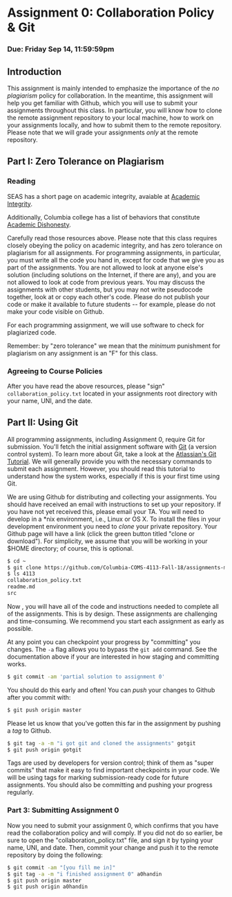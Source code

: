 # Assignment 0: Collaboration Policy & Git
### Due: Friday Sep 14, 11:59:59pm

## Introduction

This assignment is mainly intended to emphasize the importance of the _no plagiarism_ policy for collaboration. In the meantime, this assignment will help you get familiar with Github, which you will use to submit your assignments throughout this class. In particular, you will know how to clone the remote assignment repository to your local machine, how to work on your assignments locally, and how to submit them to the remote repository. Please note that we will grade your assignments *only* at the remote repository. 

## Part I: Zero Tolerance on Plagiarism
### Reading
 SEAS has a short page on academic integrity, avaiable at [Academic Integrity](http://gradengineering.columbia.edu/academic-integrity-0).

 Additionally, Columbia college has a list of behaviors that constitute [Academic Dishonesty](https://www.college.columbia.edu/academics/academicdishonesty).

 Carefully read those resources above. Please note that this class requires closely obeying the policy on academic integrity, and has zero tolerance on plagiarism for all assignments. For programming assignments, in particular, you must write all the code you hand in, except for code that we give you as part of the assignments. You are not allowed to look at anyone else's solution (including solutions on the Internet, if there are any), and you are not allowed to look at code from previous years. You may discuss the assignments with other students, but you may not write pseudocode together, look at or copy each other's code. Please do not publish your code or make it available to future students -- for example, please do not make your code visible on Github. 

 For each programming assignment, we will use software to check for plagiarized code.

 Remember: by "zero tolerance" we mean that the *minimum* punishment for plagiarism on any assignment is an "F" for this class.

### Agreeing to Course Policies

 After you have read the above resources, please "sign" `collaboration_policy.txt` located in your assignments root directory with your name, UNI, and the date.

## Part II: Using Git

 All programming assignments, including Assignment 0, require Git for submission. You'll fetch the initial assignment software with [Git](http://git.or.cz/) (a version control system). To learn more about Git, take a look at the [Atlassian's Git Tutorial](https://www.atlassian.com/git/tutorials/what-is-version-control).  We will generally provide you with the necessary commands to submit each assignment.  However, you should read this tutorial to understand how the system works, especially if this is your first time using Git.

 We are using Github for distributing and collecting your assignments. You should have received an email with instructions to set up your repository. If you have not yet received this, please email your TA. You will need to develop in a \*nix environment, i.e., Linux or OS X. To install the files in your development environment you need to _clone_ your private repository. Your Github page will have a link (click the green button titled "clone or download").  For simplicity, we assume that you will be working in your $HOME directory; of course, this is optional.

```bash
$ cd ~
$ git clone https://github.com/Columbia-COMS-4113-Fall-18/assignments-myusername.git 4113
$ ls 4113
collaboration_policy.txt
readme.md
src
```

Now , you will have all of the code and instructions needed to complete all of the assignments.  This is by design.  These assignments are challenging and time-consuming.  We recommend you start each assignment as early as possible.

At any point you can checkpoint your progress by "committing" you changes.  The `-a` flag allows you to bypass the `git add` command.  See the documentation above if your are interested in how staging and committing works.

```bash
$ git commit -am 'partial solution to assignment 0'
```

You should do this early and often!  You can _push_ your changes to Github after you commit with:

```bash
$ git push origin master
```

Please let us know that you've gotten this far in the assignment by pushing a _tag_ to Github. 

```bash
$ git tag -a -m "i got git and cloned the assignments" gotgit
$ git push origin gotgit
```

Tags are used by developers for version control; think of them as "super commits" that make it easy to find important checkpoints in your code.  We will be using tags for marking submission-ready code for future assignments. You should also be committing and pushing your progress regularly.

### Part 3: Submitting Assignment 0

 Now you need to submit your assignment 0, which confirms that you have read the collaboration policy and will comply. If you did not do so earlier, be sure to open the "collaboration\_policy.txt" file, and sign it by typing your name, UNI, and date. Then, commit your change and push it to the remote repository by doing the following:

```bash
$ git commit -am "[you fill me in]"
$ git tag -a -m "i finished assignment 0" a0handin
$ git push origin master
$ git push origin a0handin
```
